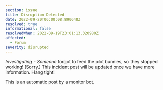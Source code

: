 ```yaml
---
section: issue
title: Disruption Detected
date: 2022-09-20T06:00:08.890648Z
resolved: true
informational: false
resolvedWhen: 2022-09-19T23:01:13.320980Z
affected:
  - Forum
severity: disrupted
---
```

*Investigating* - _Someone_ forgot to feed the plot bunnies, so they stopped working! (Sorry.) This incident post will be updated once we have more information. Hang tight!

This is an automatic post by a monitor bot.
        